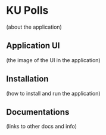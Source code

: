 # KU Polls
(about the application)


## Application UI
(the image of the UI in the application)


## Installation
(how to install and run the application)


## Documentations
(links to other docs and info)
